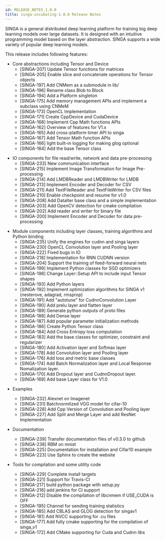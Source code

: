 ```yaml
---
id: RELEASE_NOTES_1.0.0
title: singa-incubating-1.0.0 Release Notes
---
```


<!--- Licensed to the Apache Software Foundation (ASF) under one or more contributor license agreements.  See the NOTICE file distributed with this work for additional information regarding copyright ownership.  The ASF licenses this file to you under the Apache License, Version 2.0 (the "License"); you may not use this file except in compliance with the License.  You may obtain a copy of the License at http://www.apache.org/licenses/LICENSE-2.0 Unless required by applicable law or agreed to in writing, software distributed under the License is distributed on an "AS IS" BASIS, WITHOUT WARRANTIES OR CONDITIONS OF ANY KIND, either express or implied.  See the License for the specific language governing permissions and limitations under the License.  -->

SINGA is a general distributed deep learning platform for training big deep learning models over large datasets. It is designed with an intuitive programming model based on the layer abstraction. SINGA supports a wide variety of popular deep learning models.

This release includes following features:

- Core abstractions including Tensor and Device
  - [SINGA-207] Update Tensor functions for matrices
  - [SINGA-205] Enable slice and concatenate operations for Tensor objects
  - [SINGA-197] Add CNMem as a submodule in lib/
  - [SINGA-196] Rename class Blob to Block
  - [SINGA-194] Add a Platform singleton
  - [SINGA-175] Add memory management APIs and implement a subclass using CNMeM
  - [SINGA-173] OpenCL Implementation
  - [SINGA-171] Create CppDevice and CudaDevice
  - [SINGA-168] Implement Cpp Math functions APIs
  - [SINGA-162] Overview of features for V1.x
  - [SINGA-165] Add cross-platform timer API to singa
  - [SINGA-167] Add Tensor Math function APIs
  - [SINGA-166] light built-in logging for making glog optional
  - [SINGA-164] Add the base Tensor class

* IO components for file read/write, network and data pre-processing
  - [SINGA-233] New communication interface
  - [SINGA-215] Implement Image Transformation for Image Pre-processing
  - [SINGA-214] Add LMDBReader and LMDBWriter for LMDB
  - [SINGA-213] Implement Encoder and Decoder for CSV
  - [SINGA-211] Add TextFileReader and TextFileWriter for CSV files
  - [SINGA-210] Enable checkpoint and resume for v1.0
  - [SINGA-208] Add DataIter base class and a simple implementation
  - [SINGA-203] Add OpenCV detection for cmake compilation
  - [SINGA-202] Add reader and writer for binary file
  - [SINGA-200] Implement Encoder and Decoder for data pre-processing

- Module components including layer classes, training algorithms and Python binding
  - [SINGA-235] Unify the engines for cudnn and singa layers
  - [SINGA-230] OpenCL Convolution layer and Pooling layer
  - [SINGA-222] Fixed bugs in IO
  - [SINGA-218] Implementation for RNN CUDNN version
  - [SINGA-204] Support the training of feed-forward neural nets
  - [SINGA-199] Implement Python classes for SGD optimizers
  - [SINGA-198] Change Layer::Setup API to include input Tensor shapes
  - [SINGA-193] Add Python layers
  - [SINGA-192] Implement optimization algorithms for SINGA v1 (nesterove, adagrad, rmsprop)
  - [SINGA-191] Add "autotune" for CudnnConvolution Layer
  - [SINGA-190] Add prelu layer and flatten layer
  - [SINGA-189] Generate python outputs of proto files
  - [SINGA-188] Add Dense layer
  - [SINGA-187] Add popular parameter initialization methods
  - [SINGA-186] Create Python Tensor class
  - [SINGA-184] Add Cross Entropy loss computation
  - [SINGA-183] Add the base classes for optimizer, constraint and regularizer
  - [SINGA-180] Add Activation layer and Softmax layer
  - [SINGA-178] Add Convolution layer and Pooling layer
  - [SINGA-176] Add loss and metric base classes
  - [SINGA-174] Add Batch Normalization layer and Local Response Nomalization layer.
  - [SINGA-170] Add Dropout layer and CudnnDropout layer.
  - [SINGA-169] Add base Layer class for V1.0

* Examples

  - [SINGA-232] Alexnet on Imagenet
  - [SINGA-231] Batchnormlized VGG model for cifar-10
  - [SINGA-228] Add Cpp Version of Convolution and Pooling layer
  - [SINGA-227] Add Split and Merge Layer and add ResNet Implementation

* Documentation

  - [SINGA-239] Transfer documentation files of v0.3.0 to github
  - [SINGA-238] RBM on mnist
  - [SINGA-225] Documentation for installation and Cifar10 example
  - [SINGA-223] Use Sphinx to create the website

* Tools for compilation and some utility code
  - [SINGA-229] Complete install targets
  - [SINGA-221] Support for Travis-CI
  - [SINGA-217] build python package with setup.py
  - [SINGA-216] add jenkins for CI support
  - [SINGA-212] Disable the compilation of libcnmem if USE_CUDA is OFF
  - [SINGA-195] Channel for sending training statistics
  - [SINGA-185] Add CBLAS and GLOG detection for singav1
  - [SINGA-181] Add NVCC supporting for .cu files
  - [SINGA-177] Add fully cmake supporting for the compilation of singa_v1
  - [SINGA-172] Add CMake supporting for Cuda and Cudnn libs
